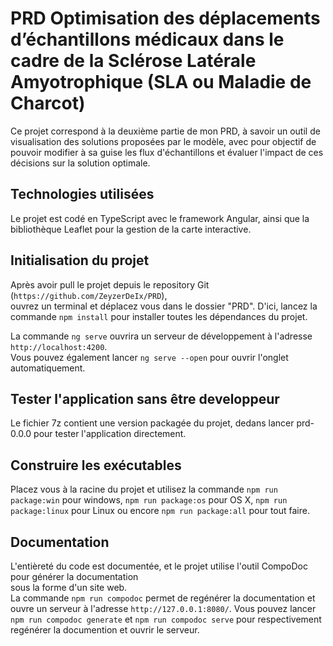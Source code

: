 # PRD  Optimisation des déplacements d’échantillons médicaux dans le cadre de la Sclérose Latérale Amyotrophique (SLA ou Maladie de Charcot)

Ce projet correspond à la deuxième partie de mon PRD, à savoir un outil de visualisation des solutions proposées par le modèle,
avec pour objectif de pouvoir modifier à sa guise les flux d'échantillons et évaluer l'impact de ces décisions sur la solution optimale.

## Technologies utilisées

Le projet est codé en TypeScript avec le framework Angular, ainsi que la bibliothèque Leaflet pour la gestion de la carte interactive.

## Initialisation du projet

Après avoir pull le projet depuis le repository Git (`https://github.com/ZeyzerDeIx/PRD`),  
ouvrez un terminal et déplacez vous dans le dossier "PRD".
D'ici, lancez la commande `npm install` pour installer toutes les dépendances du projet.  
  
  
La commande `ng serve` ouvrira un serveur de développement à l'adresse `http://localhost:4200`.  
Vous pouvez également lancer `ng serve --open` pour ouvrir l'onglet automatiquement.

## Tester l'application sans être developpeur

Le fichier 7z contient une version packagée du projet, dedans lancer prd-0.0.0 pour tester l'application directement.

## Construire les exécutables

Placez vous à la racine du projet et utilisez la commande `npm run package:win` pour windows, `npm run package:os` pour OS X, `npm run package:linux` pour Linux ou encore `npm run package:all` pour tout faire.

## Documentation  

L'entièreté du code est documentée, et le projet utilise l'outil CompoDoc pour générer la documentation  
sous la forme d'un site web.  
La commande `npm run compodoc` permet de regénérer la documentation et ouvre un serveur à l'adresse `http://127.0.0.1:8080/`.
Vous pouvez lancer `npm run compodoc generate` et `npm run compodoc serve` pour respectivement regénérer la documention et ouvrir le serveur.